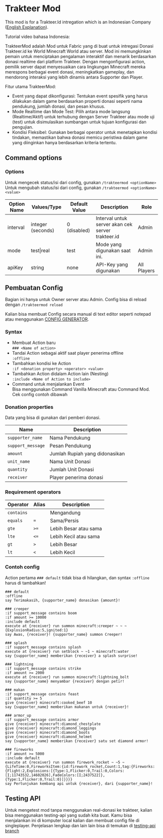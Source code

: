# Trakteer Mod
This mod is for a Trakteer.Id intregation which is an Indonesian Company
([English Explanation](https://github.com/arnokeesman/Trakteer-Actions/blob/main/README.md)).

Tutorial video bahasa Indonesia: 

TrakteerMod adalah Mod untuk Fabric yang di buat untuk intregasi Donasi Trakteer.id ke World Minecraft World atau server. Mod ini memungkinkan pemain untuk menciptakan pengalaman interaktif dan menarik berdasarkan donasi realtime dari platform Trakteer. Dengan mengonfigurasi action, pemilik server dapat menyesuaikan cara lingkungan Minecraft mereka merespons berbagai event donasi, meningkatkan gameplay, dan mendorong interaksi yang lebih dinamis antara Supporter dan Player.

Fitur utama TrakteerMod:

- Event yang dapat dikonfigurasi: Tentukan event spesifik yang harus dilakukan dalam game berdasarkan properti donasi seperti nama pendukung, jumlah donasi, dan pesan khusus.
- Mode Realtime dan Mode Test: Pilih antara mode langsung (Realtime/Aktif) untuk terhubung dengan Server Trakteer atau mode uji (test) untuk disimulasikan sumbangan untuk tujuan konfigurasi dan pengujian.
- Kondisi Fleksibel: Gunakan berbagai operator untuk menetapkan kondisi tindakan, memastikan bahwa donasi memicu peristiwa dalam game yang diinginkan hanya berdasarkan kriteria tertentu.

## Command options

### Options

Untuk mengecek status/isi dari config, gunakan `/trakteermod <optionName>`  
Untuk mengubah status/isi dari config, gunakan `/trakteermod <optionName> <value>`

| Option Name | Values/Type       | Default Value | Description                        | Role     |
|-------------|-------------------|---------------|------------------------------------|----------|
| interval    | integer (seconds) | 0 (disabled)  | Interval untuk server akan cek server trakteer.id    | Admin    |
| mode        | test\|real        | test          | Mode yang digunakan saat ini.  | Admin    |
| apiKey      | string            | none          | API-Key yang digunakan | All Players |

## Pembuatan Config

Bagian ini hanya untuk Owner server atau Admin. 
Config bisa di reload dengan `/trakteermod reload`

Kalian bisa membuat Config secara manual di text editor seperti notepad atau menggunakan [CONFIG GENERATOR](https://trakteerconfig.pages.dev/).

### Syntax

- Membuat Action baru  
  `### <Name of action>`
- Tandai Action sebagai aktif saat player penerima offline  
  `:offline`
- Tambahkan kondisi ke Action  
  `:if <donation property> <operator> <value>`
- Tambahkan Action didalam Action lain (Nesting)  
  `:include <Name of Action to include>`
- Command untuk menjalankan Event  
  Bisa menggunakan Command Vanilla Minecraft atau Command Mod.  
  Cek config contoh dibawah

### Donation properties
Data yang bisa di gunakan dari pemberi donasi.

| Name              | Description               |
|-------------------|---------------------------|
| `supporter_name`  | Nama Pendukung     |
| `support_message` | Pesan Pendukung   |
| `amount`          | Jumlah Rupiah yang didonasikan            |
| `unit_name`       | Nama Unit Donasi     |
| `quantity`        | Jumlah Unit Donasi   |
| `receiver`        | Player penerima donasi |

### Requirement operators

| Operator   | Alias | Description                                                      |
|------------|-------|------------------------------------------------------------------|
| `contains` |       | Mengandung                |
| `equals`   | `=`   | Sama/Persis           |
| `gte`      | `>=`  | Lebih Besar atau sama |
| `lte`      | `<=`  | Lebih Kecil atau sama    |
| `gt`       | `>`   | Lebih Besar            |
| `lt`       | `<`   | Lebih Kecil               |

### Contoh config
Action pertama `### default` tidak bisa di hilangkan, dan syntax `:offline` harus di tambahkan!

```
### default
:offline
say Terimakasih, {supporter_name} donasikan {amount}!

### creeper
:if support_message contains boom
:if amount >= 10000
:include default
execute at {receiver} run summon minecraft:creeper ~ ~ ~ {ExplosionRadius:5,ignited:1}
say Awas, {receiver}! {supporter_name} summon Creeper!

### splash
:if support_message contains splash
execute at {receiver} run setblock ~ ~1 ~ minecraft:water
say {supporter_name} memberikan {receiver} a splash surprise!

### lightning
:if support_message contains strike
:if amount >= 2000
execute at {receiver} run summon minecraft:lightning_bolt
say {supporter_name} menyambar {receiver} dengan petir!

### makan
:if support_message contains feast
:if quantity >= 5
give {receiver} minecraft:cooked_beef 10
say {supporter_name} memberikan makanan untuk {receiver}!

### armor_up
:if support_message contains armor
give {receiver} minecraft:diamond_chestplate
give {receiver} minecraft:diamond_leggings
give {receiver} minecraft:diamond_boots
give {receiver} minecraft:diamond_helmet
say {supporter_name} memberikan {receiver} satu set diamond armor!

### fireworks
:if amount >= 5000
:include default
execute at {receiver} run summon firework_rocket ~ ~5 ~ {LifeTime:0,FireworksItem:{id:firework_rocket,Count:1,tag:{Fireworks:{Flight:2,Explosions:[{Type:1,Flicker:0,Trail:0,Colors:[I;11743532,14602026],FadeColors:[I;2437522]},{Type:1,Flicker:0,Trail:0}]}}}}
say Pertunjukan kembang api untuk {receiver}, dari {supporter_name}!

```

## Testing API

Untuk mengetest mod tanpa menggunakan real-donasi ke trakteer, kalian bisa menggunakan testing-api yang sudah kita buat. Kamu bisa menjalankan ini di komputer local kalian dan membuat config file di singleplayer. Penjelasan lengkap dan lain lain bisa di temukan di [testing-api branch](https://github.com/arnokeesman/Trakteer-Actions/tree/testing-api)



